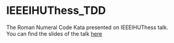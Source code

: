 # IEEEIHUThess_TDD
The Roman Numeral Code Kata presented on IEEEIHUThess talk.<br>
You can find the slides of the talk [here](https://slides.com/apavlidi/test-driven-development)
